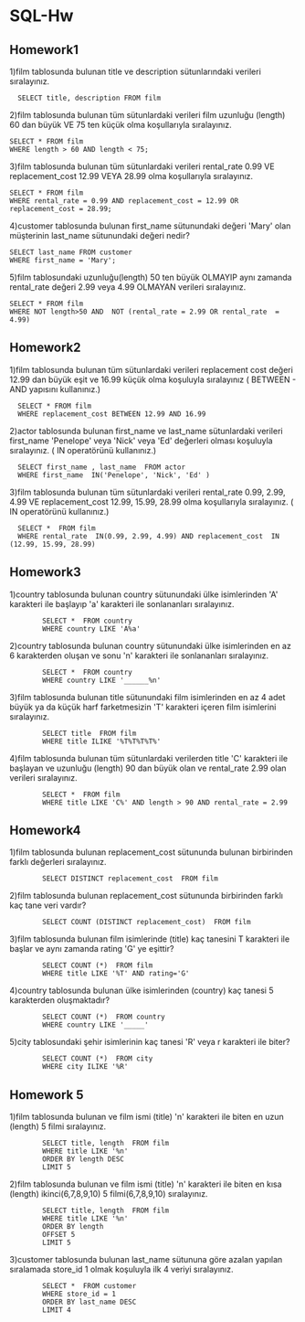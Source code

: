 # SQL-Hw
## Homework1
1)film tablosunda bulunan title ve description sütunlarındaki verileri sıralayınız.

      SELECT title, description FROM film
   
2)film tablosunda bulunan tüm sütunlardaki verileri film uzunluğu (length) 60 dan büyük VE 75 ten küçük olma koşullarıyla sıralayınız.

    SELECT * FROM film
    WHERE length > 60 AND length < 75;
    
3)film tablosunda bulunan tüm sütunlardaki verileri rental_rate 0.99 VE replacement_cost 12.99 VEYA 28.99 olma koşullarıyla sıralayınız.

    SELECT * FROM film
    WHERE rental_rate = 0.99 AND replacement_cost = 12.99 OR replacement_cost = 28.99;
    
   4)customer tablosunda bulunan first_name sütunundaki değeri 'Mary' olan müşterinin last_name sütunundaki değeri nedir?
   
    SELECT last_name FROM customer
    WHERE first_name = 'Mary';
    
5)film tablosundaki uzunluğu(length) 50 ten büyük OLMAYIP aynı zamanda rental_rate değeri 2.99 veya 4.99 OLMAYAN verileri sıralayınız.

    SELECT * FROM film
    WHERE NOT length>50 AND  NOT (rental_rate = 2.99 OR rental_rate  = 4.99)

## Homework2

1)film tablosunda bulunan tüm sütunlardaki verileri replacement cost değeri 12.99 dan büyük eşit ve 16.99 küçük olma koşuluyla sıralayınız ( BETWEEN - AND yapısını kullanınız.)

      SELECT * FROM film
      WHERE replacement_cost BETWEEN 12.99 AND 16.99
            
2)actor tablosunda bulunan first_name ve last_name sütunlardaki verileri first_name 'Penelope' veya 'Nick' veya 'Ed' değerleri olması koşuluyla sıralayınız. ( IN operatörünü kullanınız.)

      SELECT first_name , last_name  FROM actor 
      WHERE first_name  IN('Penelope', 'Nick', 'Ed' )

3)film tablosunda bulunan tüm sütunlardaki verileri rental_rate 0.99, 2.99, 4.99 VE replacement_cost 12.99, 15.99, 28.99 olma koşullarıyla sıralayınız. ( IN operatörünü kullanınız.)

      SELECT *  FROM film 
      WHERE rental_rate  IN(0.99, 2.99, 4.99) AND replacement_cost  IN (12.99, 15.99, 28.99)

## Homework3

1)country tablosunda bulunan country sütunundaki ülke isimlerinden 'A' karakteri ile başlayıp 'a' karakteri ile sonlananları sıralayınız.


            SELECT *  FROM country
            WHERE country LIKE 'A%a'

2)country tablosunda bulunan country sütunundaki ülke isimlerinden en az 6 karakterden oluşan ve sonu 'n' karakteri ile sonlananları sıralayınız.

            SELECT *  FROM country
            WHERE country LIKE '______%n'

3)film tablosunda bulunan title sütunundaki film isimlerinden en az 4 adet büyük ya da küçük harf farketmesizin 'T' karakteri içeren film isimlerini sıralayınız.

            SELECT title  FROM film
            WHERE title ILIKE '%T%T%T%T%'

4)film tablosunda bulunan tüm sütunlardaki verilerden title 'C' karakteri ile başlayan ve uzunluğu (length) 90 dan büyük olan ve rental_rate 2.99 olan verileri sıralayınız.

            SELECT *  FROM film
            WHERE title LIKE 'C%' AND length > 90 AND rental_rate = 2.99

## Homework4

1)film tablosunda bulunan replacement_cost sütununda bulunan birbirinden farklı değerleri sıralayınız.

            SELECT DISTINCT replacement_cost  FROM film

2)film tablosunda bulunan replacement_cost sütununda birbirinden farklı kaç tane veri vardır?

            SELECT COUNT (DISTINCT replacement_cost)  FROM film

3)film tablosunda bulunan film isimlerinde (title) kaç tanesini T karakteri ile başlar ve aynı zamanda rating 'G' ye eşittir?

            SELECT COUNT (*)  FROM film
            WHERE title LIKE '%T' AND rating='G'

4)country tablosunda bulunan ülke isimlerinden (country) kaç tanesi 5 karakterden oluşmaktadır?

            SELECT COUNT (*)  FROM country
            WHERE country LIKE '_____'

5)city tablosundaki şehir isimlerinin kaç tanesi 'R' veya r karakteri ile biter?
            
            SELECT COUNT (*)  FROM city
            WHERE city ILIKE '%R'

## Homework 5

1)film tablosunda bulunan ve film ismi (title) 'n' karakteri ile biten en uzun (length) 5 filmi sıralayınız.

            SELECT title, length  FROM film
            WHERE title LIKE '%n'
            ORDER BY length DESC
            LIMIT 5


2)film tablosunda bulunan ve film ismi (title) 'n' karakteri ile biten en kısa (length) ikinci(6,7,8,9,10) 5 filmi(6,7,8,9,10) sıralayınız.

            SELECT title, length  FROM film
            WHERE title LIKE '%n'
            ORDER BY length
            OFFSET 5
            LIMIT 5


3)customer tablosunda bulunan last_name sütununa göre azalan yapılan sıralamada store_id 1 olmak koşuluyla ilk 4 veriyi sıralayınız.

            SELECT *  FROM customer
            WHERE store_id = 1
            ORDER BY last_name DESC 
            LIMIT 4

